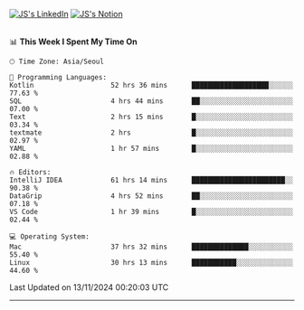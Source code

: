 
[![JS's LinkedIn](https://img.shields.io/badge/LinkedIn-blue?style=for-the-badge&logo=linkedin)](https://www.linkedin.com/in/jaeseung-lee-5a2a32139/) 
[![JS's Notion](https://img.shields.io/badge/Notion-black?style=for-the-badge&logo=notion)](https://bit.ly/ljswiki1) <br><br>
<!-- ![JS's GitHub stats](https://github-readme-stats-lemon-five.vercel.app/api?username=tkxkd0159&hide=contribs,prs,stars,issues&show_icons=true&theme=react&include_all_commits=true)   -->
<!-- ![Top Langs](https://github-readme-stats-lemon-five.vercel.app/api/top-langs/?username=tkxkd0159&layout=compact&hide=jupyter%20notebook,scss,html,css&langs_count=10)  -->


<!--START_SECTION:waka-->
📊 **This Week I Spent My Time On** 

```text
🕑︎ Time Zone: Asia/Seoul

💬 Programming Languages: 
Kotlin                   52 hrs 36 mins      ███████████████████░░░░░░   77.63 % 
SQL                      4 hrs 44 mins       ██░░░░░░░░░░░░░░░░░░░░░░░   07.00 % 
Text                     2 hrs 15 mins       █░░░░░░░░░░░░░░░░░░░░░░░░   03.34 % 
textmate                 2 hrs               █░░░░░░░░░░░░░░░░░░░░░░░░   02.97 % 
YAML                     1 hr 57 mins        █░░░░░░░░░░░░░░░░░░░░░░░░   02.88 % 

🔥 Editors: 
IntelliJ IDEA            61 hrs 14 mins      ███████████████████████░░   90.38 % 
DataGrip                 4 hrs 52 mins       ██░░░░░░░░░░░░░░░░░░░░░░░   07.18 % 
VS Code                  1 hr 39 mins        █░░░░░░░░░░░░░░░░░░░░░░░░   02.44 % 

💻 Operating System: 
Mac                      37 hrs 32 mins      ██████████████░░░░░░░░░░░   55.40 % 
Linux                    30 hrs 13 mins      ███████████░░░░░░░░░░░░░░   44.60 % 
```


 Last Updated on 13/11/2024 00:20:03 UTC
<!--END_SECTION:waka-->

---
<!---
<a href="https://github.com/tkxkd0159/books">
  <img align="center" src="https://github-readme-stats-lemon-five.vercel.app/api/pin/?username=tkxkd0159&repo=books&theme=react" />
</a>
-->

<!---
- 🔭 I’m currently working on ...
- 🌱 I’m currently learning blockchain and distributed network
- 👯 I’m looking to collaborate on ...
- 🤔 I’m looking for help with ...
- 💬 Ask me about ...
- 📫 How to reach me: ...
- 😄 Pronouns: ...
- ⚡ Fun fact: ...
-->
